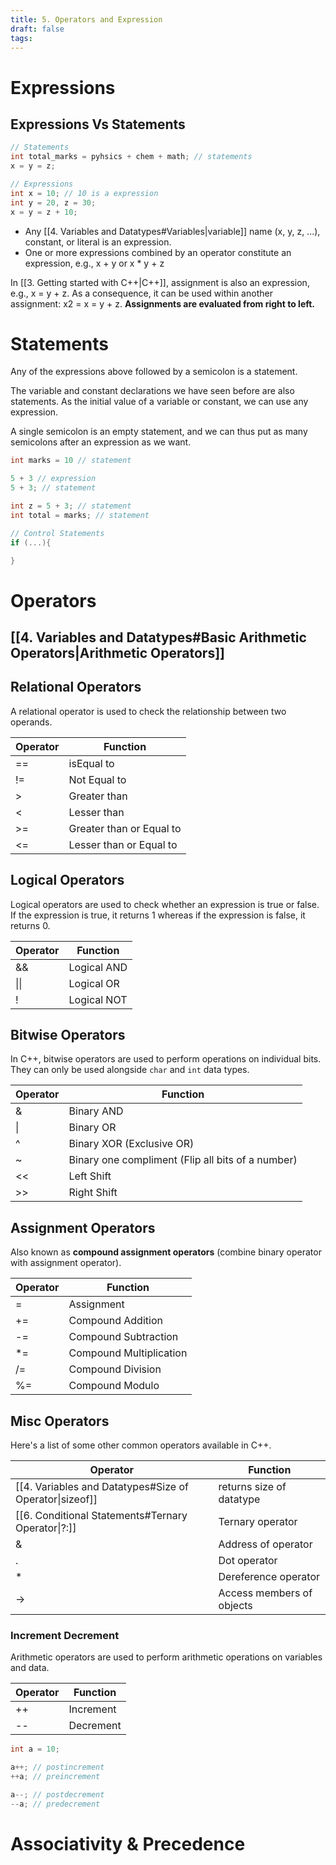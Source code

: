 ```yaml
---
title: 5. Operators and Expression
draft: false
tags:
---
```


# Expressions
## Expressions Vs Statements 

```cpp
// Statements 
int total_marks = pyhsics + chem + math; // statements 
x = y = z;

// Expressions
int x = 10; // 10 is a expression 
int y = 20, z = 30;
x = y = z + 10;
```
- Any [[4. Variables and Datatypes#Variables|variable]] name (x, y, z, ...), constant, or literal is an expression.
- One or more expressions combined by an operator constitute an expression, e.g., x + y or x * y  + z

In [[3. Getting started with C++|C++]], assignment is also an expression, e.g., x = y + z. As a consequence, it can be used within another assignment: x2 = x = y + z.
**Assignments are evaluated from right to left.**
# Statements

Any of the expressions above followed by a semicolon is a statement.

The variable and constant declarations we have seen before are also statements. As the initial value of a variable or constant, we can use any expression.

A single semicolon is an empty statement, and we can thus put as many semicolons after an expression as we want.
```cpp
int marks = 10 // statement 

5 + 3 // expression 
5 + 3; // statement 

int z = 5 + 3; // statement 
int total = marks; // statement 

// Control Statements 
if (...){

}
```
# Operators 

## [[4. Variables and Datatypes#Basic Arithmetic Operators|Arithmetic Operators]]

## Relational Operators 
A relational operator  is used to check the relationship between two operands.

| Operator | Function |
| ---- | ---- |
| == | isEqual to  |
| != | Not Equal to |
| > | Greater than |
| < | Lesser than |
| >= | Greater than or Equal to |
| <= | Lesser than or Equal to  |
## Logical Operators
Logical operators are used to check whether an expression is true or false. If the expression is true, it returns 1 whereas if the expression is false, it returns 0.

| Operator | Function |
| ---- | ---- |
| && | Logical AND |
| \|\| | Logical OR |
| ! | Logical NOT |
## Bitwise Operators 
In C++, bitwise operators are used to perform operations on individual bits. They can only be used alongside `char` and `int` data types.

| Operator | Function |
| ---- | ---- |
| & | Binary AND |
| \| | Binary OR |
| ^ | Binary XOR (Exclusive OR) |
| ~ | Binary one compliment (Flip all bits of a number) |
| << | Left Shift |
| >> | Right Shift |
## Assignment Operators 
Also known as **compound assignment operators** (combine binary operator with assignment operator).

| Operator | Function |
| ---- | ---- |
| = | Assignment  |
| += | Compound Addition |
| -= | Compound Subtraction |
| *= | Compound Multiplication |
| /= | Compound Division |
| %= | Compound Modulo  |
## Misc Operators 
Here's a list of some other common operators available in C++.

| Operator | Function |
| ---- | ---- |
| \[\[4. Variables and Datatypes#Size of Operator\|sizeof\]\] | returns size of datatype |
| \[\[6. Conditional Statements#Ternary Operator\|?:\]\] | Ternary operator |
| & | Address of operator |
| . | Dot operator |
| * | Dereference operator  |
| -> | Access members of objects |
### Increment Decrement
Arithmetic operators are used to perform arithmetic operations on variables and data.

| Operator | Function |
| ---- | ---- |
| ++ | Increment  |
| -- | Decrement  |
```cpp
int a = 10;

a++; // postincrement
++a; // preincrement

a--; // postdecrement
--a; // predecrement
```


# Associativity & Precedence